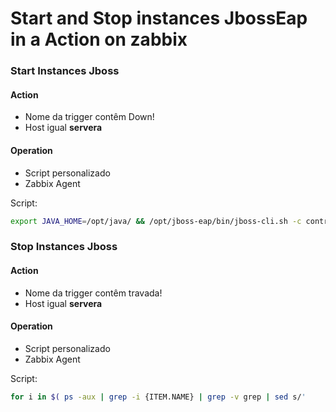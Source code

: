 
# Start and Stop instances JbossEap in a Action on zabbix

### Start Instances Jboss
#### Action
- Nome da trigger contêm Down!
- Host igual **servera**


#### Operation
- Script personalizado
- Zabbix Agent

Script: 
```bash
export JAVA_HOME=/opt/java/ && /opt/jboss-eap/bin/jboss-cli.sh -c controller=master --user=admin --password=JBoss@RedHat123 --commands="/host={HOST.NAME}/server-config={ITEM.NAME}:start"
```

### Stop Instances Jboss
#### Action
 - Nome da trigger contêm travada!
 - Host igual **servera**
#### Operation
- Script personalizado
- Zabbix Agent


Script: 
```bash
for i in $( ps -aux | grep -i {ITEM.NAME} | grep -v grep | sed s/'     '/' '/g | awk '{print $2}' ) ; do sudo kill -9 $i ; done
```

